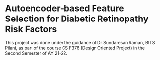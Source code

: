# Autoencoder-based Feature Selection for Diabetic Retinopathy Risk Factors
This project was done under the guidance of Dr Sundaresan Raman, BITS Pilani, as part of the course CS F376 (Design Oriented Project) in the Second Semester of AY 21-22.
